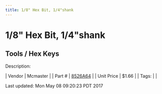 ```yaml
---
title: 1/8" Hex Bit, 1/4"shank
---
```


# 1/8" Hex Bit, 1/4"shank
## Tools / Hex Keys
Description: 	 

| Vendor | Mcmaster | 
| Part # | [8526A64](https://www.mcmaster.com/#8526A64) | 
| Unit Price | $1.66 | 
| Tags: |  | 

Last updated: Mon May 08 09:20:23 PDT 2017